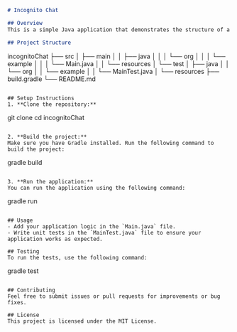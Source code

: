 ```markdown
# Incognito Chat

## Overview
This is a simple Java application that demonstrates the structure of a typical Java project using Gradle. It includes a main application class and unit tests.

## Project Structure
```
incognitoChat
├── src
│   ├── main
│   │   ├── java
│   │   │   └── org
│   │   │       └── example
│   │   │           └── Main.java
│   │   └── resources
│   └── test
│       ├── java
│       │   └── org
│       │       └── example
│       │           └── MainTest.java
│       └── resources
├── build.gradle
└── README.md
```

## Setup Instructions
1. **Clone the repository:**
   ```
git clone <repository-url>
cd incognitoChat
   ```

2. **Build the project:**
   Make sure you have Gradle installed. Run the following command to build the project:
   ```
gradle build
   ```

3. **Run the application:**
   You can run the application using the following command:
   ```
gradle run
   ```

## Usage
- Add your application logic in the `Main.java` file.
- Write unit tests in the `MainTest.java` file to ensure your application works as expected.

## Testing
To run the tests, use the following command:
```
gradle test
```

## Contributing
Feel free to submit issues or pull requests for improvements or bug fixes.

## License
This project is licensed under the MIT License.
```
